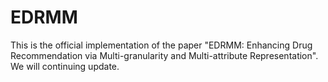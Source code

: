 # EDRMM
This is the official implementation of the paper "EDRMM: Enhancing Drug Recommendation via
Multi-granularity and Multi-attribute Representation". We will continuing update.
